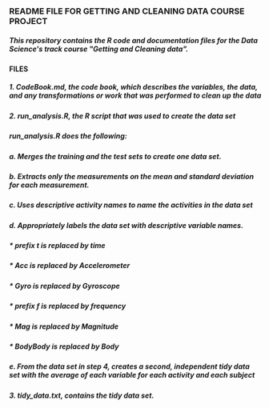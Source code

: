 ### README FILE FOR GETTING AND CLEANING DATA COURSE PROJECT

##### This repository contains the R code and documentation files for the Data Science's track course "Getting and Cleaning data".

#### FILES

##### 1. CodeBook.md, the code book, which describes the variables, the data, and any transformations or work that was performed to clean up the data

##### 2. run_analysis.R, the R script that was used to create the data set 
#####  run_analysis.R does the following:
##### a. Merges the training and the test sets to create one data set.
##### b. Extracts only the measurements on the mean and standard deviation for each measurement.
##### c. Uses descriptive activity names to name the activities in the data set
##### d. Appropriately labels the data set with descriptive variable names.
#####       * prefix t is replaced by time
#####       * Acc is replaced by Accelerometer
#####        * Gyro is replaced by Gyroscope
#####       * prefix f is replaced by frequency
#####        * Mag is replaced by Magnitude
#####        * BodyBody is replaced by Body
##### e. From the data set in step 4, creates a second, independent tidy data set with the average of each variable for each activity and each subject


##### 3. tidy_data.txt, contains the tidy data set.

